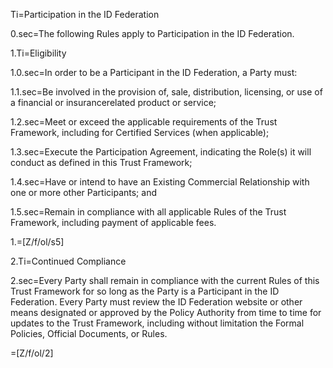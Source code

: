 Ti=Participation in the ID Federation

0.sec=The following Rules apply to Participation in the ID Federation.

1.Ti=Eligibility

1.0.sec=In order to be a Participant in the ID Federation, a Party must:

1.1.sec=Be involved in the provision of, sale, distribution, licensing, or use of a financial or insurancerelated product or service;

1.2.sec=Meet or exceed the applicable requirements of the Trust Framework, including for Certified Services (when applicable);

1.3.sec=Execute the Participation Agreement, indicating the Role(s) it will conduct as defined in this Trust Framework;

1.4.sec=Have or intend to have an Existing Commercial Relationship with one or more other Participants; and

1.5.sec=Remain in compliance with all applicable Rules of the Trust Framework, including payment of applicable fees.

1.=[Z/f/ol/s5]

2.Ti=Continued Compliance

2.sec=Every Party shall remain in compliance with the current Rules of this Trust Framework for so long as the Party is a Participant in the ID Federation. Every Party must review the ID Federation website or other means designated or approved by the Policy Authority from time to time for updates to the Trust Framework, including without limitation the Formal Policies, Official Documents, or Rules.

=[Z/f/ol/2]